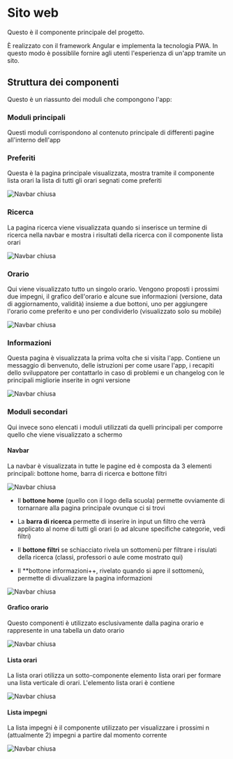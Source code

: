 # Sito web

Questo è il componente principale del progetto.

È realizzato con il framework Angular e implementa la tecnologia PWA. In questo modo è possiblile fornire agli utenti l'esperienza di un'app tramite un sito.

## Struttura dei componenti

Questo è un riassunto dei moduli che compongono l'app:

### Moduli principali

Questi moduli corrispondono al contenuto principale di differenti pagine all'interno dell'app

### Preferiti

Questa è la pagina principale visualizzata, mostra tramite il componente lista orari la lista di tutti gli orari segnati come preferiti

![Navbar chiusa](./readme_screenshots/preferiti.png)

### Ricerca

La pagina ricerca viene visualizzata quando si inserisce un termine di ricerca nella navbar e mostra i risultati della ricerca con il componente lista orari

![Navbar chiusa](./readme_screenshots/esempio_di_ricerca.png)

### Orario

Qui viene visualizzato tutto un singolo orario. Vengono proposti i prossimi due impegni, il grafico dell'orario e alcune sue informazioni (versione, data di aggiornamento, validità) insieme a due bottoni, uno per aggiungere l'orario come preferito e uno per condividerlo (visualizzato solo su mobile)

![Navbar chiusa](./readme_screenshots/orario.png)

### Informazioni

Questa pagina è visualizzata la prima volta che si visita l'app. Contiene un messaggio di benvenuto, delle istruzioni per come usare l'app, i recapiti dello sviluppatore per contattarlo in caso di problemi e un changelog con le principali migliorie inserite in ogni versione

![Navbar chiusa](./readme_screenshots/informazioni.png)

### Moduli secondari

Qui invece sono elencati i moduli utilizzati da quelli principali per comporre quello che viene visualizzato a schermo

#### Navbar

La navbar è visualizzata in tutte le pagine ed è composta da 3 elementi principali: bottone home, barra di ricerca e bottone filtri

![Navbar chiusa](./readme_screenshots/navbar_closed.png)

- Il **bottone home** (quello con il logo della scuola) permette ovviamente di tornarnare alla pagina principale ovunque ci si trovi

- La **barra di ricerca** permette di inserire in input un filtro che verrà applicato al nome di tutti gli orari (o ad alcune specifiche categorie, vedi filtri)

- Il **bottone filtri** se schiacciato rivela un sottomenù per filtrare i risulati della ricerca (classi, professori o aule come mostrato qui)

- Il **bottone informazioni++, rivelato quando si apre il sottomenù, permette di divualizzare la pagina informazioni

![Navbar chiusa](./readme_screenshots/navbar_opened.png)

#### Grafico orario

Questo componenti è utilizzato esclusivamente dalla pagina orario e rappresente in una tabella un dato orario

![Navbar chiusa](./readme_screenshots/grafico_orario.png)

#### Lista orari

La lista orari otilizza un sotto-componente elemento lista orari per formare una lista verticale di orari.
L'elemento lista orari è contiene

![Navbar chiusa](./readme_screenshots/lista_orari.png)

#### Lista impegni

La lista impegni è il componente utilizzato per visualizzare i prossimi n (attualmente 2) impegni a partire dal momento corrente

![Navbar chiusa](./readme_screenshots/lista_impegni.png)